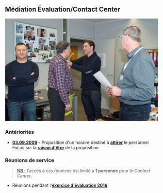 ## Médiation &Eacute;valuation/Contact Center

![](Decoration.jpg "Cérémonie du 14.03.2017")

### Antériorités

* [**03.09.2009**](Werking_Contactcenter_20090903.pdf) - Proposition d'un horaire destiné à <u><b>attirer</b></u> le personnel<br>Focus sur la [**raison d'être**](Adaptation_Horaire.md) de la proposition

### Réunions de service

> **<u>NB :</u>** l'accès à ces réunions est limité à **1 personne** pour le *Contact Center*.

* Réunions pendant l'[**exercice d'évaluation 2016**](RS_2016.md)

